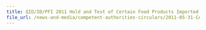 ```yaml
---
title: QID/ID/PFI 2011 Hold and Test of Certain Food Products Imported from Taiwan 
file_url: /news-and-media/competent-authorities-circulars/2011-05-31-CA.pdf
---
```

